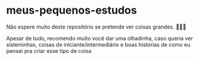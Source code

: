 # meus-pequenos-estudos

  Não espere muito deste repositório se pretende ver coisas grandes. 🤣🤣🤣

Apesar de tudo, recomendo muito você dar uma olhadinha, caso queria ver sisteminhas,
coisas de iniciante/intermediário e boas histórias de como eu pensei pra criar esse tipo de coisa
